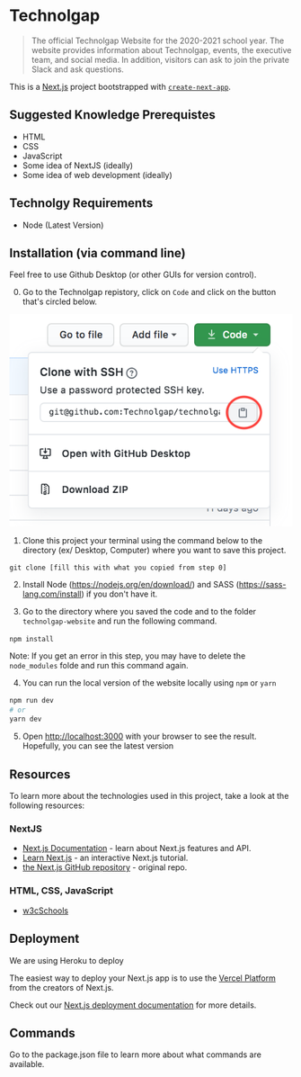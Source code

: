 # Technolgap
> The official Technolgap Website for the 2020-2021 school year. The website provides information about Technolgap, events, the executive team, and social media. In addition, visitors can ask to join the private Slack and ask questions. 

This is a [Next.js](https://nextjs.org/) project bootstrapped with [`create-next-app`](https://github.com/vercel/next.js/tree/canary/packages/create-next-app).

## Suggested Knowledge Prerequistes  
* HTML
* CSS 
* JavaScript
* Some idea of NextJS (ideally)
* Some idea of web development (ideally)

## Technolgy Requirements 
* Node (Latest Version)

## Installation (via command line)
Feel free to use Github Desktop (or other GUIs for version control).

0. Go to the Technolgap repistory, click on `Code` and click on the button that's circled below. 

![Cloning](images/README/CloningWithSSH.png)

1. Clone this project your terminal using the command below to the directory (ex/ Desktop, Computer) where you want to save this project.

```
git clone [fill this with what you copied from step 0]
```

2. Install Node (https://nodejs.org/en/download/) and SASS (https://sass-lang.com/install) if you don't have it. 

3. Go to the directory where you saved the code and to the folder `technolgap-website` and run the following command. 

`npm install` 

Note: If you get an error in this step, you may have to delete the `node_modules` folde and run this command again. 

4. You can run the local version of the website locally using `npm` or `yarn` 
 
```bash
npm run dev
# or
yarn dev
```
5. Open [http://localhost:3000](http://localhost:3000) with your browser to see the result. Hopefully, you can see the latest version

## Resources 

To learn more about the technologies used in this project, take a look at the following resources:

### NextJS
- [Next.js Documentation](https://nextjs.org/docs) - learn about Next.js features and API.
- [Learn Next.js](https://nextjs.org/learn) - an interactive Next.js tutorial.
- [the Next.js GitHub repository](https://github.com/vercel/next.js/) - original repo.

### HTML, CSS, JavaScript
- [w3cSchools](https://www.w3schools.com/)

## Deployment 
We are using Heroku to deploy 

The easiest way to deploy your Next.js app is to use the [Vercel Platform](https://vercel.com/import?utm_medium=default-template&filter=next.js&utm_source=create-next-app&utm_campaign=create-next-app-readme) from the creators of Next.js.

Check out our [Next.js deployment documentation](https://nextjs.org/docs/deployment) for more details.

## Commands
Go to the package.json file to learn more about what commands are available.